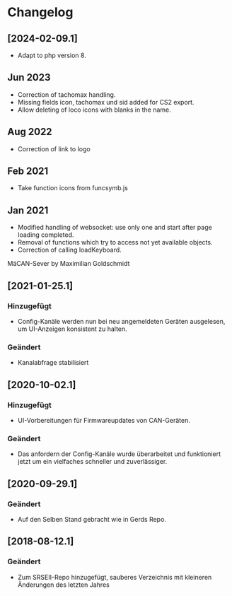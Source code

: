 # Changelog

## [2024-02-09.1]
- Adapt to php version 8.

## Jun 2023
- Correction of tachomax handling.
- Missing fields icon, tachomax und sid added for CS2 export.
- Allow deleting of loco icons with blanks in the name.

## Aug 2022
- Correction of link to logo

## Feb 2021
- Take function icons from funcsymb.js

## Jan 2021
- Modified handling of websocket: use only one and start after page loading completed.
- Removal of functions which try to access not yet available objects.
- Correction of calling loadKeyboard. 


MäCAN-Sever by Maximilian Goldschmidt

## [2021-01-25.1]
### Hinzugefügt
- Config-Kanäle werden nun bei neu angemeldeten Geräten ausgelesen, um UI-Anzeigen konsistent zu halten.

### Geändert
- Kanalabfrage stabilisiert

## [2020-10-02.1]
### Hinzugefügt
- UI-Vorbereitungen für Firmwareupdates von CAN-Geräten.

### Geändert
- Das anfordern der Config-Kanäle wurde überarbeitet und funktioniert jetzt um ein vielfaches schneller und zuverlässiger.

## [2020-09-29.1]
### Geändert
- Auf den Selben Stand gebracht wie in Gerds Repo.

## [2018-08-12.1]
### Geändert
- Zum SRSEII-Repo hinzugefügt, sauberes Verzeichnis mit kleineren Änderungen des letzten Jahres